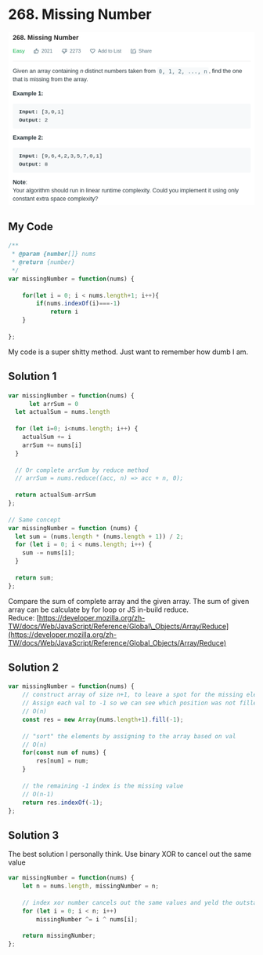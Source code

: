 # 268. Missing Number

![](.gitbook/assets/image%20%2821%29.png)

## My Code

```javascript
/**
 * @param {number[]} nums
 * @return {number}
 */
var missingNumber = function(nums) {
    
    for(let i = 0; i < nums.length+1; i++){
        if(nums.indexOf(i)===-1)
            return i
    }
    
};
```

My code is a super shitty method. Just want to remember how dumb I am.

## Solution 1

```javascript
var missingNumber = function(nums) {
      let arrSum = 0
  let actualSum = nums.length

  for (let i=0; i<nums.length; i++) {
    actualSum += i
    arrSum += nums[i]
  }
  
  // Or complete arrSum by reduce method
  // arrSum = nums.reduce((acc, n) => acc + n, 0);

  return actualSum-arrSum
};

// Same concept
var missingNumber = function (nums) {
  let sum = (nums.length * (nums.length + 1)) / 2;
  for (let i = 0; i < nums.length; i++) {
    sum -= nums[i];
  }

  return sum;
};
```

Compare the sum of complete array and the given array. The sum of given array can be calculate by for loop or JS in-build reduce.  
Reduce: [https://developer.mozilla.org/zh-TW/docs/Web/JavaScript/Reference/Global\_Objects/Array/Reduce](https://developer.mozilla.org/zh-TW/docs/Web/JavaScript/Reference/Global_Objects/Array/Reduce)

## Solution 2

```javascript
var missingNumber = function(nums) {
    // construct array of size n+1, to leave a spot for the missing element.
	// Assign each val to -1 so we can see which position was not filled
    // O(n)
    const res = new Array(nums.length+1).fill(-1);
	
	// "sort" the elements by assigning to the array based on val
    // O(n)
    for(const num of nums) {
        res[num] = num;
    }
    
	// the remaining -1 index is the missing value
    // O(n-1)
    return res.indexOf(-1);
};
```

## Solution 3

The best solution I personally think. Use binary XOR to cancel out the same value

```javascript
var missingNumber = function(nums) {
    let n = nums.length, missingNumber = n;

    // index xor number cancels out the same values and yeld the outstanding number 
    for (let i = 0; i < n; i++) 
        missingNumber ^= i ^ nums[i];

    return missingNumber;
};
```

